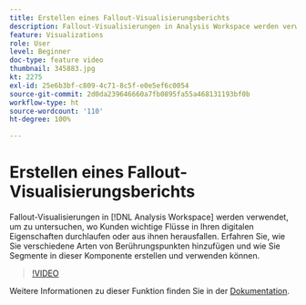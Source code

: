 ```yaml
---
title: Erstellen eines Fallout-Visualisierungsberichts
description: Fallout-Visualisierungen in Analysis Workspace werden verwendet, um zu untersuchen, wo Kunden wichtige Flüsse in Ihren digitalen Eigenschaften durchlaufen oder aus ihnen herausfallen. Erfahren Sie, wie Sie verschiedene Arten von Berührungspunkten hinzufügen und wie Sie Segmente in dieser Komponente erstellen und verwenden können.
feature: Visualizations
role: User
level: Beginner
doc-type: feature video
thumbnail: 345883.jpg
kt: 2275
exl-id: 25e6b3bf-c809-4c71-8c5f-e0e5ef6c0054
source-git-commit: 2d0da239646660a7fb0895fa55a468131193bf0b
workflow-type: ht
source-wordcount: '110'
ht-degree: 100%

---
```


# Erstellen eines Fallout-Visualisierungsberichts

Fallout-Visualisierungen in [!DNL Analysis Workspace] werden verwendet, um zu untersuchen, wo Kunden wichtige Flüsse in Ihren digitalen Eigenschaften durchlaufen oder aus ihnen herausfallen. Erfahren Sie, wie Sie verschiedene Arten von Berührungspunkten hinzufügen und wie Sie Segmente in dieser Komponente erstellen und verwenden können.

>[!VIDEO](https://video.tv.adobe.com/v/345883/?quality=12)

Weitere Informationen zu dieser Funktion finden Sie in der [Dokumentation](https://experienceleague.adobe.com/docs/analytics/analyze/analysis-workspace/visualizations/fallout/fallout-flow.html?lang=de).